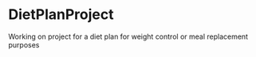 # DietPlanProject
Working on project for a diet plan for weight control or meal replacement purposes
